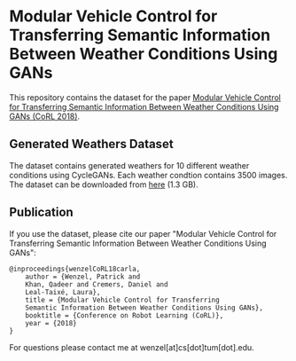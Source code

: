 # Modular Vehicle Control for Transferring Semantic Information Between Weather Conditions Using GANs

This repository contains the dataset for the paper <a href="https://arxiv.org/abs/1807.01001" target="_blank">Modular Vehicle Control for Transferring Semantic Information Between Weather Conditions Using GANs (CoRL 2018)</a>.

## Generated Weathers Dataset

The dataset contains generated weathers for 10 different weather conditions using CycleGANs. Each weather condtion contains 3500 images. The dataset can be downloaded from [here](https://vision.cs.tum.edu/webarchive/wenzel/carla-domain-adaptation/generated_weathers.tar.gz) (1.3 GB).

## Publication

If you use the dataset, please cite our paper "Modular Vehicle Control for Transferring Semantic Information Between Weather Conditions Using GANs":

```
@inproceedings{wenzelCoRL18carla,
    author = {Wenzel, Patrick and
    Khan, Qadeer and Cremers, Daniel and
    Leal-Taixé, Laura},
    title = {Modular Vehicle Control for Transferring 
    Semantic Information Between Weather Conditions Using GANs},
    booktitle = {Conference on Robot Learning (CoRL)},
    year = {2018}
}
```

For questions please contact me at wenzel[at]cs[dot]tum[dot].edu.

